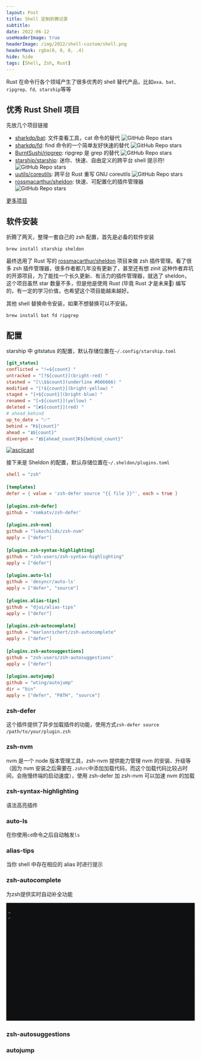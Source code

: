 ```yaml
---
layout: Post
title: Shell 定制折腾记录
subtitle:
date: 2022-06-12
useHeaderImage: true
headerImage: /img/2022/shell-custom/shell.png
headerMask: rgba(0, 0, 0, .4)
hide: hide
tags: [Shell, Zsh, Rust]
---
```


Rust 在命令行各个领域产生了很多优秀的 shell 替代产品，比如`exa、bat、ripgrep、fd、starship`等等

<!-- more -->

## 优秀 Rust Shell 项目

先放几个项目链接

- [sharkdp/bat](https://github.com/sharkdp/bat): 文件查看工具，cat 命令的替代 ![GitHub Repo stars](https://img.shields.io/github/stars/sharkdp/bat?style=plastic)
- [sharkdp/fd](https://github.com/sharkdp/fd): find 命令的一个简单友好快速的替代 ![GitHub Repo stars](https://img.shields.io/github/stars/sharkdp/fd?style=plastic)
- [BurntSushi/ripgrep](https://github.com/BurntSushi/ripgrep): ripgrep 是 grep 的替代 ![GitHub Repo stars](https://img.shields.io/github/stars/BurntSushi/ripgrep?style=plastic)
- [starship/starship](https://github.com/starship/starship): 迷你、快速、自由定义的跨平台 shell 提示符! ![GitHub Repo stars](https://img.shields.io/github/stars/starship/starship?style=plastic)
- [uutils/coreutils](https://github.com/uutils/coreutils): 跨平台 Rust 重写 GNU coreutils ![GitHub Repo stars](https://img.shields.io/github/stars/uutils/coreutils?style=plastic)
- [rossmacarthur/sheldon](https://github.com/rossmacarthur/sheldon): 快速、可配置化的插件管理器 ![GitHub Repo stars](https://img.shields.io/github/stars/rossmacarthur/sheldon?style=plastic)

[更多项目](https://github.com/rust-unofficial/awesome-rust)

## 软件安装

折腾了两天，整理一套自己的 zsh 配置，首先是必备的软件安装

```shell
brew install starship sheldon
```

最终选用了 Rust 写的 [rossmacarthur/sheldon](https://github.com/rossmacarthur/sheldon) 项目来做 zsh 插件管理。看了很多 zsh 插件管理器，很多作者都几年没有更新了，甚至还有想 zinit 这种作者弃坑的开源项目，为了能找一个长久更新、有活力的插件管理器，就选了 sheldon，这个项目虽然 star 数量不多，但是他是使用 Rust (毕竟 Rust 才是未来:dog:) 编写的，有一定的学习价值，也希望这个项目能越来越好。

其他 shell 替换命令安装，如果不想替换可以不安装。

```shell
brew install bat fd ripgrep
```

## 配置

starship 中 gitstatus 的配置，默认存储位置在`~/.config/starship.toml`

```toml
[git_status]
conflicted = "!=${count} "
untracked = "[?${count}](bright-red) "
stashed = "[\\$$count](underline #666666) "
modified = "[!${count}](bright-yellow) "
staged = "[+${count}](bright-blue) "
renamed = "[»${count}](yellow) "
deleted = "[✘${count}](red) "
# ahead_behind
up_to_date = "✅"
behind = "⏬${count}"
ahead = "⏫${count}"
diverged = "⏫${ahead_count}⏬${behind_count}"
```

[![asciicast](https://asciinema.org/a/7ow4rkwLvSBkjkRlAwRO4oJ3j.svg)](https://asciinema.org/a/7ow4rkwLvSBkjkRlAwRO4oJ3j)

接下来是 Sheldon 的配置，默认存储位置在`~/.sheldon/plugins.toml`

```toml
shell = "zsh"

[templates]
defer = { value = 'zsh-defer source "{{ file }}"', each = true }

[plugins.zsh-defer]
github = 'romkatv/zsh-defer'

[plugins.zsh-nvm]
github = "lukechilds/zsh-nvm"
apply = ["defer"]

[plugins.zsh-syntax-highlighting]
github = "zsh-users/zsh-syntax-highlighting"
apply = ["defer"]

[plugins.auto-ls]
github = 'desyncr/auto-ls'
apply = ["defer", "source"]

[plugins.alias-tips]
github = "djui/alias-tips"
apply = ["defer"]

[plugins.zsh-autocomplete]
github = "marlonrichert/zsh-autocomplete"
apply = ["defer"]

[plugins.zsh-autosuggestions]
github = "zsh-users/zsh-autosuggestions"
apply = ["defer"]

[plugins.autojump]
github = "wting/autojump"
dir = "bin"
apply = ["defer", "PATH", "source"]
```

### zsh-defer

这个插件提供了异步加载插件的功能，使用方式`zsh-defer source /path/to/your/plugin.zsh`

### zsh-nvm

nvm 是一个 node 版本管理工具，zsh-nvm 提供能力管理 nvm 的安装、升级等（因为 nvm 安装之后需要在`.zshrc`中添加加载代码，而这个加载代码比较占时间，会拖慢终端的启动速度），使用 zsh-defer 加 zsh-nvm 可以加速 nvm 的加载

### zsh-syntax-highlighting

语法高亮插件

### auto-ls

在你使用`cd`命令之后自动触发`ls`

### alias-tips

当你 shell 中存在相应的 alias 时进行提示

### zsh-autocomplete

为zsh提供实时自动补全功能

![autocomplete](../../.vuepress/public/img/2022/shell-custom/autocomplete.gif)

### zsh-autosuggestions

### autojump



<style>
  img {
    display: inline !important;
    margin: 0 !important;
  }
</style>
